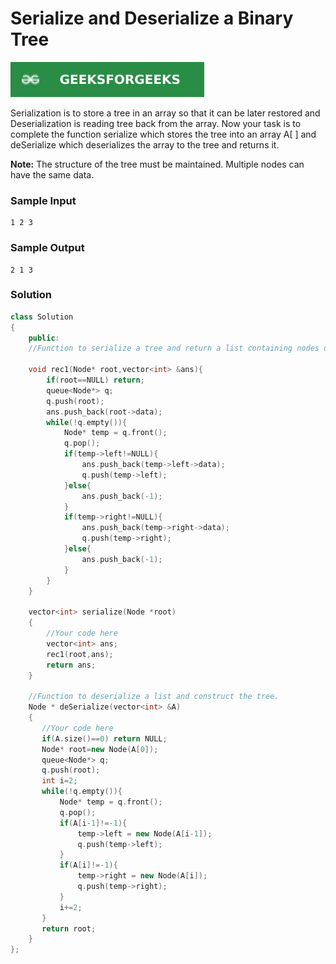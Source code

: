 # Serialize and Deserialize a Binary Tree

[![Problem Link](../assets/gfg.svg)](https://practice.geeksforgeeks.org/problems/serialize-and-deserialize-a-binary-tree/1#)

Serialization is to store a tree in an array so that it can be later restored and Deserialization is reading tree back from the array. Now your task is to complete the function serialize which stores the tree into an array A[ ] and deSerialize which deserializes the array to the tree and returns it.

**Note:** The structure of the tree must be maintained. Multiple nodes can have the same data.

### Sample Input

```
1 2 3
```

### Sample Output

```
2 1 3
```

### Solution

```cpp
class Solution
{
    public:
    //Function to serialize a tree and return a list containing nodes of tree.

    void rec1(Node* root,vector<int> &ans){
        if(root==NULL) return;
        queue<Node*> q;
        q.push(root);
        ans.push_back(root->data);
        while(!q.empty()){
            Node* temp = q.front();
            q.pop();
            if(temp->left!=NULL){
                ans.push_back(temp->left->data);
                q.push(temp->left);
            }else{
                ans.push_back(-1);
            }
            if(temp->right!=NULL){
                ans.push_back(temp->right->data);
                q.push(temp->right);
            }else{
                ans.push_back(-1);
            }
        }
    }

    vector<int> serialize(Node *root)
    {
        //Your code here
        vector<int> ans;
        rec1(root,ans);
        return ans;
    }

    //Function to deserialize a list and construct the tree.
    Node * deSerialize(vector<int> &A)
    {
       //Your code here
       if(A.size()==0) return NULL;
       Node* root=new Node(A[0]);
       queue<Node*> q;
       q.push(root);
       int i=2;
       while(!q.empty()){
           Node* temp = q.front();
           q.pop();
           if(A[i-1]!=-1){
               temp->left = new Node(A[i-1]);
               q.push(temp->left);
           }
           if(A[i]!=-1){
               temp->right = new Node(A[i]);
               q.push(temp->right);
           }
           i+=2;
       }
       return root;
    }
};
```
